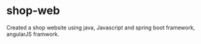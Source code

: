 # shop-web
Created a shop website using java, Javascript and spring boot framework, angularJS framwork.
